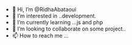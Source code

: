 - 👋 Hi, I’m @RidhaAbataoui
- 👀 I’m interested in ..development.
- 🌱 I’m currently learning ...js and php
- 💞️ I’m looking to collaborate on some project..
- 📫 How to reach me ...

<!---
RidhaAbataoui/RidhaAbataoui is a ✨ special ✨ repository because its `README.md` (this file) appears on your GitHub profile.
You can click the Preview link to take a look at your changes.
--->
